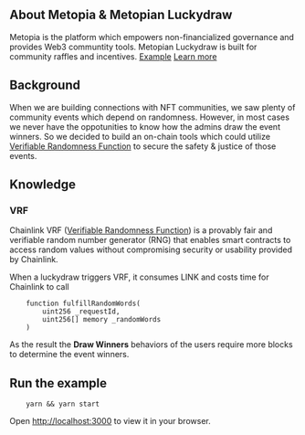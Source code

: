 ## About Metopia & Metopian Luckydraw

Metopia is the platform which empowers non-financialized governance and provides Web3 communtity tools.
Metopian Luckydraw is built for community raffles and incentives.
[Example](https://luckydraw.metopia.xyz/)
[Learn more](https://metopia.xyz/)

## Background

When we are building connections with NFT communities, we saw plenty of community events which depend on randomness. However, in most cases we never have the oppotunities to know how the admins draw the event winners.
So we decided to build an on-chain tools which could utilize [Verifiable Randomness Function](https://vrf.chain.link/) to secure the safety & justice of those events.

## Knowledge

### VRF

Chainlink VRF ([Verifiable Randomness Function](https://vrf.chain.link/)) is a provably fair and verifiable random number generator (RNG) that enables smart contracts to access random values without compromising security or usability provided by Chainlink.

When a luckydraw triggers VRF, it consumes LINK and costs time for Chainlink to call
        
        function fulfillRandomWords(
            uint256 _requestId,
            uint256[] memory _randomWords
        )

As the result the **Draw Winners** behaviors of the users require more blocks to determine the event winners.

## Run the example

        yarn && yarn start
        
Open [http://localhost:3000](http://localhost:3000) to view it in your browser.


